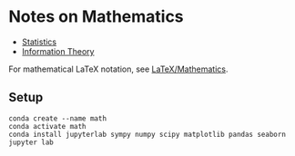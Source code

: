 # Notes on Mathematics

* [Statistics](https://nbviewer.jupyter.org/github/thomd/notes-on-mathematics/blob/master/statistics.ipynb)
* [Information Theory](https://nbviewer.jupyter.org/github/thomd/notes-on-mathematics/blob/master/information-theory.ipynb)

For mathematical LaTeX notation, see [LaTeX/Mathematics](https://en.wikibooks.org/wiki/LaTeX/Mathematics).

## Setup

    conda create --name math
    conda activate math
    conda install jupyterlab sympy numpy scipy matplotlib pandas seaborn
    jupyter lab

